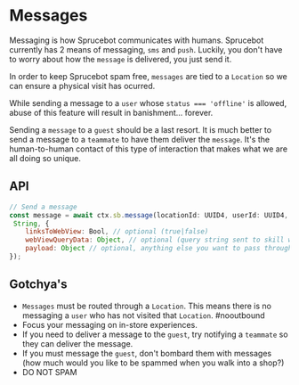 # Messages

Messaging is how Sprucebot communicates with humans. Sprucebot currently has 2 means of messaging, `sms` and `push`. Luckily, you don't have to worry about how the `message` is delivered, you just send it.

In order to keep Sprucebot spam free, `messages` are tied to a `Location` so we can ensure a physical visit has ocurred.

While sending a message to a `user` whose `status === 'offline'` is allowed, abuse of this feature will result in banishment... forever.

Sending a `message` to a `guest` should be a last resort. It is much better to send a message to a `teammate` to have them deliver the `message`. It's the human-to-human contact of this type of interaction that makes what we are all doing so unique.

## API

```js
// Send a message
const message = await ctx.sb.message(locationId: UUID4, userId: UUID4, message:
 String, {
    linksToWebView: Bool, // optional (true|false)
    webViewQueryData: Object, // optional (query string sent to skill when user taps it)
    payload: Object // optional, anything else you want to pass through to the messaging layer
});
```

## Gotchya's
 * `Messages` must be routed through a `Location`. This means there is no messaging a `user` who has not visited that `Location`. #nooutbound
 * Focus your messaging on in-store experiences.
 * If you need to deliver a message to the `guest`, try notifying a `teammate` so they can deliver the message.
 * If you must message the `guest`, don't bombard them with messages (how much would you like to be spammed when you walk into a shop?)
 * DO NOT SPAM